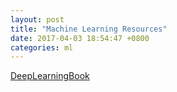 ```yaml
---
layout: post
title: "Machine Learning Resources"
date: 2017-04-03 18:54:47 +0800
categories: ml
---
```


[DeepLearningBook](https://github.com/HFTrader/DeepLearningBook)
